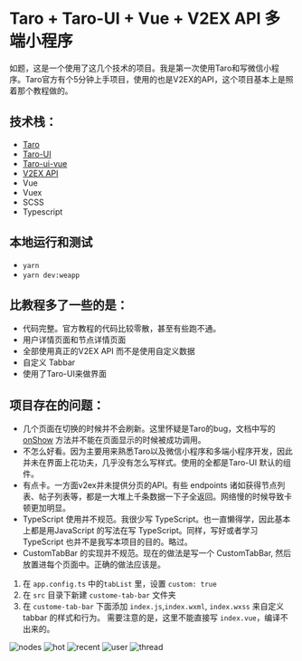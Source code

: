 
# Taro + Taro-UI + Vue + V2EX API 多端小程序

如题，这是一个使用了这几个技术的项目。我是第一次使用Taro和写微信小程序。Taro官方有个5分钟上手项目，使用的也是V2EX的API，这个项目基本上是照着那个教程做的。

## 技术栈：
- [Taro](https://github.com/NervJS/taro)
- [Taro-UI](https://github.com/NervJS/taro-ui)
- [Taro-ui-vue](http://taro-ui-vue.fontend.com/)
- [V2EX API](https://github.com/igaozp/V2EX-API)
- Vue
- Vuex
- SCSS
- Typescript

## 本地运行和测试
- `yarn`
- `yarn dev:weapp` 

## 比教程多了一些的是：
- 代码完整。官方教程的代码比较零散，甚至有些跑不通。
- 用户详情页面和节点详情页面
- 全部使用真正的V2EX API 而不是使用自定义数据
- 自定义 Tabbar
- 使用了Taro-UI来做界面


## 项目存在的问题：

- 几个页面在切换的时候并不会刷新。这里怀疑是Taro的bug，文档中写的 [onShow](https://nervjs.github.io/taro/docs/vue/#onshow-1) 方法并不能在页面显示的时候被成功调用。
- 不怎么好看。因为主要用来熟悉Taro以及微信小程序和多端小程序开发，因此并未在界面上花功夫，几乎没有怎么写样式。使用的全都是Taro-UI 默认的组件。
- 有点卡。一方面v2ex并未提供分页的API。有些 endpoints 诸如获得节点列表、帖子列表等，都是一大堆上千条数据一下子全返回。网络慢的时候导致卡顿更加明显。
- TypeScript 使用并不规范。我很少写 TypeScript。也一直懒得学，因此基本上都是用JavaScript 的写法在写 TypeScript。同样，写好或者学习 TypeScript 也并不是我写本项目的目的。略过。
- CustomTabBar 的实现并不规范。现在的做法是写一个 CustomTabBar, 然后放置进每个页面中。正确的做法应该是。
1. 在 `app.config.ts` 中的`tabList` 里，设置 `custom: true`
2. 在 `src` 目录下新建 `custome-tab-bar` 文件夹
3. 在 `custome-tab-bar` 下面添加 `index.js`,`index.wxml`, `index.wxss` 来自定义 tabbar 的样式和行为。 需要注意的是，这里不能直接写 `index.vue`，编译不出来的。



![nodes](./readme/nodes.png)
![hot](./readme/hot.png)
![recent](./readme/recent.png)
![user](./readme/user.png)
![thread](./readme/thread.png)



